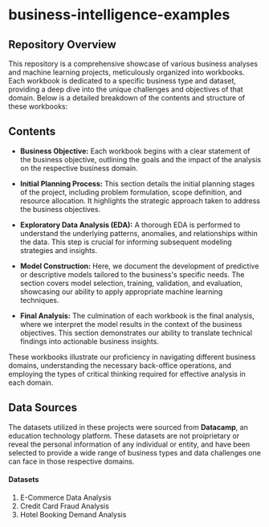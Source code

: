 # business-intelligence-examples

## Repository Overview

This repository is a comprehensive showcase of various business analyses and machine learning projects, meticulously organized into workbooks. Each workbook is dedicated to a specific business type and dataset, providing a deep dive into the unique challenges and objectives of that domain. Below is a detailed breakdown of the contents and structure of these workbooks:

## Contents

- **Business Objective:** Each workbook begins with a clear statement of the business objective, outlining the goals and the impact of the analysis on the respective business domain.

- **Initial Planning Process:** This section details the initial planning stages of the project, including problem formulation, scope definition, and resource allocation. It highlights the strategic approach taken to address the business objectives.

- **Exploratory Data Analysis (EDA):** A thorough EDA is performed to understand the underlying patterns, anomalies, and relationships within the data. This step is crucial for informing subsequent modeling strategies and insights.

- **Model Construction:** Here, we document the development of predictive or descriptive models tailored to the business's specific needs. The section covers model selection, training, validation, and evaluation, showcasing our ability to apply appropriate machine learning techniques.

- **Final Analysis:** The culmination of each workbook is the final analysis, where we interpret the model results in the context of the business objectives. This section demonstrates our ability to translate technical findings into actionable business insights.

These workbooks illustrate our proficiency in navigating different business domains, understanding the necessary back-office operations, and employing the types of critical thinking required for effective analysis in each domain.

## Data Sources

The datasets utilized in these projects were sourced from **Datacamp**, an education technology platform. These datasets are not proiprietary or reveal the personal information of any individual or entity, and have been selected to provide a wide range of business types and data challenges one can face in those respective domains.


#### Datasets

1. E-Commerce Data Analysis
2. Credit Card Fraud Analysis
3. Hotel Booking Demand Analysis
